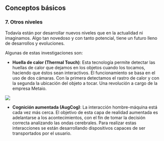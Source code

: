 ## Conceptos básicos

### 7\. Otros niveles

Todavía están por desarrollar nuevos niveles que en la actualidad ni imaginamos. Algo tan novedoso y con tanto potencial, tiene un futuro lleno de desarrollos y evoluciones. 

Algunas de estas investigaciones son:

*   **Huella de calor (Thermal Touch)**: Esta tecnología permite detectar las huellas de calor que dejamos en los objetos cuando los tocamos, haciendo que éstos sean interactivos. El funcionamiento se basa en el uso de dos cámaras. Con la primera detectamos el rastro de calor y con la segunda la ubicación del objeto a tocar. Una revolución a cargo de la empresa Metaio.

![](https://moodle.catedu.es/pluginfile.php/5107/mod_book/chapter/21/thermal-touch-augmented-reality.jpg)  

*   **Cognición aumentada (AugCog)**: La interacción hombre-máquina está cada vez más cerca. El objetivo de esta capa de realidad aumentada es adelantarse a los acontecimientos, con el fin de tomar la decisión correcta analizando las ondas cerebrales. Para realizar estas interacciones se están desarrollando dispositivos capaces de ser transportados por el usuario.